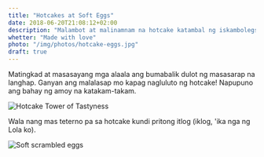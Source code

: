 ```yaml
---
title: "Hotcakes at Soft Eggs"
date: 2018-06-20T21:08:12+02:00
description: "Malambot at malinamnam na hotcake katambal ng iskambolegs"
whetter: "Made with love"
photo: "/img/photos/hotcake-eggs.jpg"
draft: true
---
```


Matingkad at masasayang mga alaala ang bumabalik dulot ng masasarap na langhap. Ganyan ang malalasap mo kapag nagluluto ng hotcake! Napupuno ang bahay ng amoy na katakam-takam.

![Hotcake Tower of Tastyness](/img/photos/hotcake-tower.jpg)

Wala nang mas teterno pa sa hotcake kundi pritong itlog (iklog, 'ika nga ng Lola ko).

![Soft scrambled eggs](/img/photos/soft-eggs.jpg)
